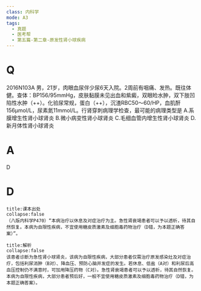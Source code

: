 ```yaml
---
class: 内科学
mode: A3
tags:
  - 真题
  - 医考帮
  - 第五篇-第二章-原发性肾小球疾病
---
```


# Q
2016N103A 男，21岁，肉眼血尿伴少尿6天入院。2周前有咽痛、发热。既往体健。查体：BP156/95mmHg，皮肤黏膜未见出血和紫癜，双眼睑水肿，双下肢凹陷性水肿（++）。化验尿常规，蛋白（++），沉渣RBC50～60/HP，血肌酐156μmol/L，尿素氮11mmol/L。行肾穿刺病理学检查，最可能的病理类型是
A.系膜增生性肾小球肾炎
B.微小病变性肾小球肾炎
C.毛细血管内增生性肾小球肾炎
D.新月体性肾小球肾炎

# A
D
# D
```ad-note
title:课本出处
collapse:false
（八版内科学P470）“本病治疗以休息及对症治疗为主。急性肾衰竭患者可以予以透析，待其自然恢复。本病为自限性疾病，不宜使用糖皮质激素及细胞毒药物治疗（D错，为本题正确答案）”。
```

```ad-summary
title:解析
collapse:false
该患者诊断为急性肾小球肾炎，该病为自限性疾病，大部分患者仅需治疗原发感染灶及对症治疗，包括利尿消肿（B对）、降血压、预防心脑并发症的发生。若休息、低盐（A对）和利尿后高血压控制仍不满意时，可加用降压药物（C对）。急性肾衰竭患者可以予以透析，待其自然恢复。本病为自限性疾病，大部分患者预后好，一般不宜使用糖皮质激素及细胞毒药物治疗（D错，为本题正确答案）。
```


